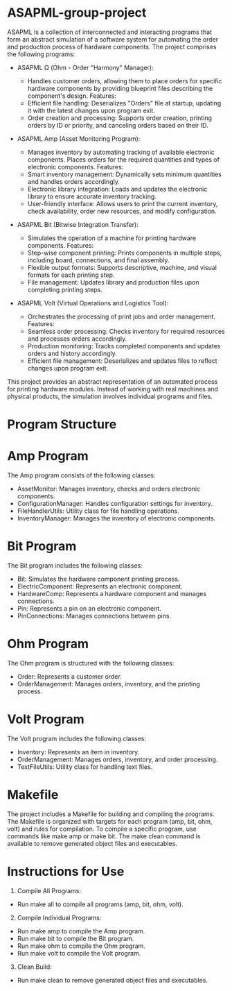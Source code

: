# ASAPML-group-project
ASAPML is a collection of interconnected and interacting programs that form an abstract simulation of a software system for automating the order and production process of hardware components. The project comprises the following programs:

* ASAPML Ω (Ohm - Order "Harmony" Manager):
  - Handles customer orders, allowing them to place orders for specific hardware components by providing blueprint files describing the component's design.
 Features:
  - Efficient file handling: Deserializes "Orders" file at startup, updating it with the latest changes upon program exit.
  - Order creation and processing: Supports order creation, printing orders by ID or priority, and canceling orders based on their ID.
 
* ASAPML Amp (Asset Monitoring Program):
  - Manages inventory by automating tracking of available electronic components. Places orders for the required quantities and types of electronic components.
Features:
  - Smart inventory management: Dynamically sets minimum quantities and handles orders accordingly.
  - Electronic library integration: Loads and updates the electronic library to ensure accurate inventory tracking.
  - User-friendly interface: Allows users to print the current inventory, check availability, order new resources, and modify configuration.
    
* ASAPML Bit (Bitwise Integration Transfer):
  - Simulates the operation of a machine for printing hardware components.
Features:
  - Step-wise component printing: Prints components in multiple steps, including board, connections, and final assembly.
  - Flexible output formats: Supports descriptive, machine, and visual formats for each printing step.
  - File management: Updates library and production files upon completing printing steps.
    
* ASAPML Volt (Virtual Operations and Logistics Tool):
  - Orchestrates the processing of print jobs and order management.
Features:
  - Seamless order processing: Checks inventory for required resources and processes orders accordingly.
  - Production monitoring: Tracks completed components and updates orders and history accordingly.
  - Efficient file management: Deserializes and updates files to reflect changes upon program exit.
    
This project provides an abstract representation of an automated process for printing hardware modules. Instead of working with real machines and physical products, the simulation involves individual programs and files.

# Program Structure
# Amp Program
The Amp program consists of the following classes:

* AssetMonitor: Manages inventory, checks and orders electronic components.
* ConfigurationManager: Handles configuration settings for inventory.
* FileHandlerUtils: Utility class for file handling operations.
* InventoryManager: Manages the inventory of electronic components.
  
# Bit Program
The Bit program includes the following classes:

* Bit: Simulates the hardware component printing process.
* ElectricComponent: Represents an electronic component.
* HardwareComp: Represents a hardware component and manages connections.
* Pin: Represents a pin on an electronic component.
* PinConnections: Manages connections between pins.

# Ohm Program
The Ohm program is structured with the following classes:

* Order: Represents a customer order.
* OrderManagement: Manages orders, inventory, and the printing process.
  
# Volt Program
The Volt program includes the following classes:

* Inventory: Represents an item in inventory.
* OrderManagement: Manages orders, inventory, and order processing.
* TextFileUtils: Utility class for handling text files.
  
# Makefile
The project includes a Makefile for building and compiling the programs. The Makefile is organized with targets for each program (amp, bit, ohm, volt) and rules for compilation. To compile a specific program, use commands like make amp or make bit. The make clean command is available to remove generated object files and executables.

# Instructions for Use
1. Compile All Programs:
  - Run make all to compile all programs (amp, bit, ohm, volt).
2. Compile Individual Programs:
  - Run make amp to compile the Amp program.
  - Run make bit to compile the Bit program.
  - Run make ohm to compile the Ohm program.
  - Run make volt to compile the Volt program.
3. Clean Build:
  - Run make clean to remove generated object files and executables.

